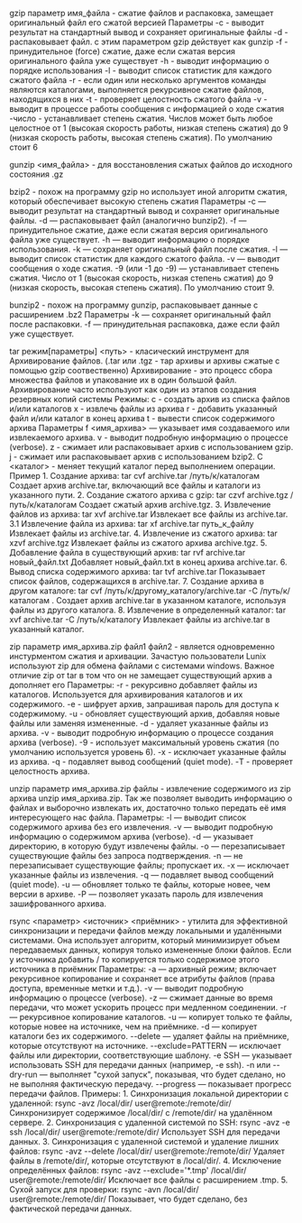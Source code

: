 
 gzip параметр имя_файла - сжатие файлов и распаковка, замещает оригинальный файл его сжатой версией
 Параметры
	-c - выводит результат на стандартный вывод и сохраняет оригинальные файлы
	-d - распаковывает файл. с этим параметром gzip действует как gunzip
	-f - принудительное (force) сжатие, даже если сжатая версия оригинального файла уже существует
	-h - выводит информацию о порядке использования
	-l - выводит список статистик для каждого сжатого файла
	-r - если один или несколько аргументов команды являются каталогами, выполняется рекурсивное сжатие файлов, находящихся в них
	-t - проверяет целостность сжатого файла
	-v - выводит в процессе работы сообщения с информацией о ходе сжатия
	-число - устанавливает степень сжатия. Числов может быть любое целостное от 1 (высокая скорость работы, низкая степень сжатия) до 9 (низкая скорость работы, высокая степень сжатия). По умолчанию стоит 6
	
gunzip <имя_файла> - для восстановления сжатых файлов до исходного состояния .gz

bzip2 - похож на программу gzip но использует иной алгоритм сжатия, который обеспечивает высокую степень сжатия
Параметры
	-c — выводит результат на стандартный вывод и сохраняет оригинальные файлы.
	-d — распаковывает файл (аналогично bunzip2).
	-f — принудительное сжатие, даже если сжатая версия оригинального файла уже существует.
	-h — выводит информацию о порядке использования.
	-k — сохраняет оригинальный файл после сжатия.
	-l — выводит список статистик для каждого сжатого файла.
	-v — выводит сообщения о ходе сжатия.
	-9 (или -1 до -9) — устанавливает степень сжатия. Число от 1 (высокая скорость, низкая степень сжатия) до 9 (низкая скорость, высокая степень сжатия). По умолчанию стоит 9.
        
bunzip2 - похож на программу gunzip, распаковывает данные с расширением .bz2
Параметры
	-k — сохраняет оригинальный файл после распаковки.
	-f — принудительная распаковка, даже если файл уже существует.

tar режим[параметры] <путь> - класический инструмент для Архивирование файлов. (.tar или .tgz - тар архивы и архивы сжатые с помощью gzip соотвественно)
Архивирование - это процесс сбора множества файлов и упакование их в один большой файл. Архивирование часто используют как один из этапов создания резервных копий системы
Режимы:
	c - создать архив из списка файлов и/или каталогов
	x - извлечь файлы из архива
	r - добавить указанный файл и/или каталог в конец архива
	t -  вывести список содержимого архива
Параметры
	f <имя_архива> — указывает имя создаваемого или извлекаемого архива.
	v - выводит подробную информацию о процессе (verbose).
	z - сжимает или распаковывает архив с использованием gzip.
	j - сжимает или распаковывает архив с использованием bzip2.
	C <каталог> - меняет текущий каталог перед выполнением операции.
Пример
	1. Создание архива:
		tar cvf archive.tar /путь/к/каталогам
			Создает архив archive.tar, включающий все файлы и каталоги из указанного пути.
	2. Создание сжатого архива с gzip:
		tar czvf archive.tgz /путь/к/каталогам
			Создает сжатый архив archive.tgz.
	3. Извлечение файлов из архива:
		tar xvf archive.tar
			Извлекает все файлы из archive.tar.
	3.1 Извлечение файла из архива:
		tar xf archive.tar путь_к_файлу
			Извлекает  файлы из archive.tar.
	4. Извлечение из сжатого архива:
		tar xzvf archive.tgz
			Извлекает файлы из сжатого архива archive.tgz.
	5. Добавление файла в существующий архив:
		tar rvf archive.tar новый_файл.txt
			Добавляет новый_файл.txt в конец архива archive.tar.
	6. Вывод списка содержимого архива:
		tar tvf archive.tar
			Показывает список файлов, содержащихся в archive.tar.
	7. Создание архива в другом каталоге:
		tar cvf /путь/к/другому_каталогу/archive.tar -C /путь/к/каталогам .
			Создает архив archive.tar в указанном каталоге, используя файлы из другого каталога.
	8. Извлечение в определенный каталог:
		tar xvf archive.tar -C /путь/к/каталогу
			Извлекает файлы из archive.tar в указанный каталог.

zip параметр имя_архива.zip файл1 файл2 - является одновременно инстурментом сжатия и архивации. Зачастую пользователи Lunix используют zip для обмена файлами с системами windows. Важное отличие zip от tar в том что он не замещает существующий архив а дополняет его
Параметры:
	-r - рекурсивно добавляет файлы из каталогов. Используется для архивирования каталогов и их содержимого.
	-e - шифрует архив, запрашивая пароль для доступа к содержимому.
	-u - обновляет существующий архив, добавляя новые файлы или заменяя
	измененные.
	-d - удаляет указанные файлы из архива.
	-v - выводит подробную информацию о процессе создания архива (verbose).
	-9 - использует максимальный уровень сжатия (по умолчанию используется уровень 6).
	-x - исключает указанные файлы из архива.
	-q - подавляет вывод сообщений (quiet mode).
	-T - проверяет целостность архива.

unzip параметр имя_архива.zip файлы - извлечение содержимого из zip архива unzip имя_архива.zip. Так же позволяет выводить информацию о файлах и выборочно извлекать их, достаточно только передать её имя интересующего нас файла.
Параметры:
	-l — выводит список содержимого архива без его извлечения.
	-v — выводит подробную информацию о содержимом архива (verbose).
	-d — указывает директорию, в которую будут извлечены файлы.
	-o — перезаписывает существующие файлы без запроса подтверждения.
	-n — не перезаписывает существующие файлы; пропускает их.
	-x — исключает указанные файлы из извлечения.
	-q — подавляет вывод сообщений (quiet mode).
	-u — обновляет только те файлы, которые новее, чем версии в архиве.
	-P — позволяет указать пароль для извлечения зашифрованного архива.


rsync <параметр> <источник> <приёмник> - утилита для эффективной синхронизации и передачи файлов между локальными и удалёнными системами.
Она использует алгоритм, который минимизирует объем передаваемых данных, копируя только измененные блоки файлов. Если у источника добавить / то копируется только содержимое этого источника в приёмник
Параметры:
	-a — архивный режим; включает рекурсивное копирование и сохраняет все атрибуты файлов (права доступа, временные метки и т.д.).
	-v — выводит подробную информацию о процессе (verbose).
	-z — сжимает данные во время передачи, что может ускорить процесс при медленном соединении.
	-r — рекурсивное копирование каталогов.
	-u — копирует только те файлы, которые новее на источнике, чем на приёмнике.
	-d — копирует каталоги без их содержимого.
	--delete — удаляет файлы на приёмнике, которые отсутствуют на источнике.
	--exclude=PATTERN — исключает файлы или директории, соответствующие шаблону.
	-e SSH — указывает использовать SSH для передачи данных (например, -e ssh).
	-n или --dry-run — выполняет "сухой запуск", показывая, что будет сделано, но не выполняя фактическую передачу.
	--progress — показывает прогресс передачи файлов.
Примеры:
	1. Синхронизация локальной директории с удаленной:
		rsync -avz /local/dir/ user@remote:/remote/dir/
			Синхронизирует содержимое /local/dir/ с /remote/dir/ на удалённом сервере.
	2. Синхронизация с удаленной системой по SSH:
		rsync -avz -e ssh /local/dir/ user@remote:/remote/dir/
			Использует SSH для передачи данных.
	3. Синхронизация с удаленной системой и удаление лишних файлов:
		rsync -avz --delete /local/dir/ user@remote:/remote/dir/
			Удаляет файлы в /remote/dir/, которые отсутствуют в /local/dir/.
	4. Исключение определённых файлов:
		rsync -avz --exclude='*.tmp' /local/dir/ user@remote:/remote/dir/
			Исключает все файлы с расширением .tmp.
	5. Сухой запуск для проверки:
		rsync -avn /local/dir/ user@remote:/remote/dir/
			Показывает, что будет сделано, без фактической передачи данных.





